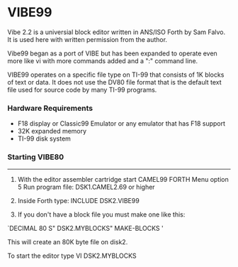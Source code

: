 # VIBE99
Vibe 2.2 is a universial block editor written in ANS/ISO Forth by Sam Falvo.
It is used here with written permission from the author. 

Vibe99 began as a port of VIBE but has been expanded to operate even
more like vi with more commands added and a ":" command line.

VIBE99 operates on a specific file type on TI-99 that consists of 1K
blocks of text or data. It does not use the DV80 file format that is
the default text file used for source code by many TI-99 programs. 

### Hardware Requirements
- F18 display or Classic99 Emulator or any emulator that has F18 support
- 32K expanded memory
- TI-99 disk system 


### Starting VIBE80
---------------
1. With the editor assembler cartridge start CAMEL99 FORTH
   Menu option 5 Run program file:  DSK1.CAMEL2.69 or higher

2. Inside Forth type:  INCLUDE DSK2.VIBE99

3. If you don't have a block file you must make one like this:
   
`DECIMAL  <enter>
80  S" DSK2.MYBLOCKS" MAKE-BLOCKS <enter>'

This will create an 80K byte file on disk2.

To start the editor type VI DSK2.MYBLOCKS  <enter>

